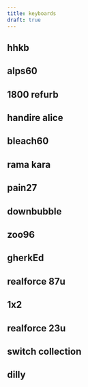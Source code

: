 ```yaml
---
title: keyboards
draft: true
---
```


## hhkb

## alps60

## 1800 refurb

## handire alice

## bleach60

## rama kara

## pain27

## downbubble

## zoo96

## gherkEd

## realforce 87u

## 1x2

## realforce 23u

## switch collection

## dilly